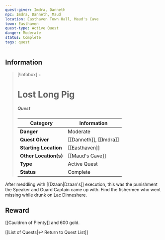 ```yaml
---
quest-giver: Imdra, Danneth
npc: Imdra, Danneth, Maud
location: Easthaven Town Hall, Maud's Cave
town: Easthaven
quest-type: Active Quest
danger: Moderate
status: Complete
tags: quest
---
```


## Information
> [!infobox] +
> # Lost Long Pig
> ##### Quest
> | Category | Information |
> | ---- | ---- |
> | **Danger** | Moderate |
> | **Quest Giver** | [[Danneth]], [[Imdra]] |
> | **Starting Location** | [[Easthaven]] |
> | **Other Location(s)** | [[Maud's Cave]] |
> | **Type** | Active Quest |
> | **Status** | Complete |

After meddling with [[Dzaan|Dzaan's]] execution, this was the punishment the Speaker and Guard Captain came up with. Find the fishermen who went missing while drunk on Lac Dinneshere.

## Reward
[[Cauldron of Plenty]] and 600 gold.

[[List of Quests|↩️ Return to Quest List]]